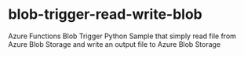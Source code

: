 # blob-trigger-read-write-blob
Azure Functions Blob Trigger Python Sample that simply read file from Azure Blob Storage and write an output file to Azure Blob Storage

